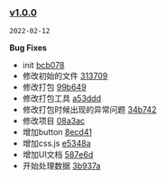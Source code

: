 ### [v1.0.0](https://github.com/compare/...v1.0.0)

`2022-02-12`

**Bug Fixes**

- init [bcb078](https://github.com/commit/bcb0788b45ca2ad1879d6b7597c45115bbc33740)
- 修改初始的文件 [313709](https://github.com/commit/313709100f88e5f64e452c458e1d6857075d99b1)
- 修改打包 [99b649](https://github.com/commit/99b649d668267342154a629f5eeb99b67782bb87)
- 修改打包工具 [a53ddd](https://github.com/commit/a53ddd94d0edee363ddea18b6a6ba9a833c8f6fd)
- 修改打包时候出现的异常问题 [34b742](https://github.com/commit/34b742d53e87741654f068a09117cdf99d5ec059)
- 修改项目 [08a3ac](https://github.com/commit/08a3ac2a3a1789d5d0d3451fd8101d43ed673852)
- 增加button [8ecd41](https://github.com/commit/8ecd4125a94f83ceaa9589b0d251611304077803)
- 增加css.js [e5348a](https://github.com/commit/e5348a56bfcfdbca2a85bf289a217834daaf1664)
- 增加UI文档 [587e6d](https://github.com/commit/587e6df7b8f1379d71d514c38c9a05ad112610b2)
- 开始处理数据 [3b937a](https://github.com/commit/3b937a5ee8f083814919b6c5a6382a7ddd608728)
